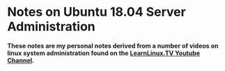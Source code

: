 # Notes on Ubuntu 18.04 Server Administration

**These notes are my personal notes derived from a number of videos on linux system administration found on the [LearnLinux.TV Youtube Channel](https://www.youtube.com/user/JtheLinuxguy).**
